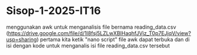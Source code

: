# Sisop-1-2025-IT16
menggunakan awk untuk menganalisis file bernama reading_data.csv (https://drive.google.com/file/d/1l8fsj5LZLwXBlHaqhfJVjz_T0p7EJjqV/view?usp=sharing)
pertama kita ketik "nano script" file awk dapat terbuka dan di isi dengan kode untuk menganalis isi file reading_data.csv tersebut
